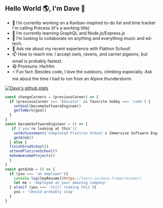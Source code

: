 ## Hello World 🌎, I'm Dave 👋 
<!--
**DevDaveFrame/DevDaveFrame** is a ✨ _special_ ✨ repository because its `README.md` (this file) appears on your GitHub profile.

Here are some ideas to get you started:

- 🔭 I’m currently working on ...
- 🌱 I’m currently learning ...
- 👯 I’m looking to collaborate on ...
- 🤔 I’m looking for help with ...
- 💬 Ask me about ...
- 📫 How to reach me: ...
- 😄 Pronouns: ...
- ⚡ Fun fact: ...
-->

- 🔭 I’m currently working on a Kanban-inspired to-do list and time tracker I'm calling Precess (it's a working title)
- 🌱 I’m currently learning GraphQL and Node.js/Express.js
- 👯 I’m looking to collaborate on anything and everything music and ed-tech.
- 💬 Ask me about my recent experience with Flatiron School!
- 📫 How to reach me: I accept owls, ravens, and carrier pigeons, but email is probably fastest.
- 😄 Pronouns: He/Him
- ⚡ Fun fact: Besides code, I love the outdoors, climbing especially. Ask me about the time I had to run from an Alpine thunderstorm. 

[![Dave's github stats](https://github-readme-stats.vercel.app/api?username=DevDaveFrame&show_icons=true&theme=tokyonight)](https://github.com/anuraghazra/github-readme-stats)

``` javascript
const changeCareers = (previousCareer) => {
  if (previousCareer === 'Educator' && favorite hobby === 'code') {
    setGoal(becomeSoftwareEngineer)
    getToWork(goal)
  }
}
const becomeSoftwareEngineer = () => {
   if ('you're looking at this'){
    setAchievement('Completed Flatiron School's Immersive Software Engineering Bootcamp')
    getAJob()
  } else {
  finishGradSchool()
  attendFlatironSchool()
  makeAwesomeProjects()
  }
}
const getAJob = () => {
  if (you === 'an employer'){
    console.log([myResume](https://learn.co/dave-frame/resume))
    let me = 'employed at your amazing company'
  } elseif (you === 'still reading this'){ 
    you = 'should probably stop'
  }
}
```
